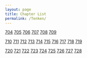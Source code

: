 ```yaml
---
layout: page
title: Chapter List
permalink: /Tenken/
---
```


<p>
<a href="0704.html">704</a>
<a href="0705.html">705</a>
<a href="0706.html">706</a>
<a href="0707.html">707</a>
<a href="0708.html">708</a>
<a href="0709.html">709</a>
</p>
<p>
<a href="0710.html">710</a>
<a href="0711.html">711</a>
<a href="0712.html">712</a>
<a href="0713.html">713</a>
<a href="0714.html">714</a>
<a href="0715.html">715</a>
<a href="0716.html">716</a>
<a href="0717.html">717</a>
<a href="0718.html">718</a>
<a href="0719.html">719</a>
</p>
<p>
<a href="0720.html">720</a>
<a href="0721.html">721</a>
<a href="0722.html">722</a>
<a href="0723.html">723</a>
<a href="0724.html">724</a>
<a href="0725.html">725</a>
<a href="0726.html">726</a>
<a href="0727.html">727</a>
<a href="0728.html">728</a>
</p>
